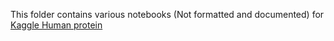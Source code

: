 This folder contains various notebooks (Not formatted and documented) for [Kaggle Human protein](https://www.kaggle.com/c/human-protein-atlas-image-classification)
